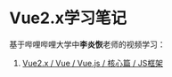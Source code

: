 # Vue2.x学习笔记
基于哔哩哔哩大学中**李炎恢**老师的视频学习：
1. [Vue2.x / Vue / Vue.js / 核心篇 / JS框架](https://www.bilibili.com/video/BV1D7411C7ae?spm_id_from=333.999.0.0)
